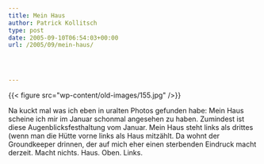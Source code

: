 ```yaml
---
title: Mein Haus
author: Patrick Kollitsch
type: post
date: 2005-09-10T06:54:03+00:00
url: /2005/09/mein-haus/




---
```

{{< figure src="wp-content/old-images/155.jpg" />}}

Na kuckt mal was ich eben in uralten Photos gefunden habe: Mein Haus scheine ich mir im Januar schonmal angesehen zu haben. Zumindest ist diese Augenblicksfesthaltung vom Januar. Mein Haus steht links als drittes (wenn man die Hütte vorne links als Haus mitzählt. Da wohnt der Groundkeeper drinnen, der auf mich eher einen sterbenden Eindruck macht derzeit. Macht nichts. Haus. Oben. Links.
